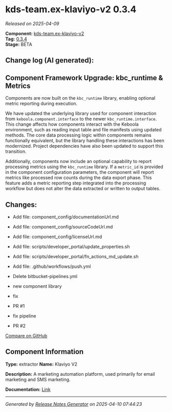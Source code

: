#  kds-team.ex-klaviyo-v2 0.3.4

_Released on 2025-04-09_

**Component:** [kds-team.ex-klaviyo-v2](https://github.com/keboola/component-klaviyo-v2)  
**Tag:** [0.3.4](https://github.com/keboola/component-klaviyo-v2/releases/tag/0.3.4)  
**Stage:** BETA


## Change log (AI generated):
## Component Framework Upgrade: kbc_runtime & Metrics
Components are now built on the `kbc_runtime` library, enabling optional metric reporting during execution.

We have updated the underlying library used for component interaction from `keboola.component.interface` to the newer `kbc_runtime.interface`. This change affects how components interact with the Keboola environment, such as reading input table and file manifests using updated methods. The core data processing logic within components remains functionally equivalent, but the library handling these interactions has been modernized. Project dependencies have also been updated to support this transition.

Additionally, components now include an optional capability to report processing metrics using the `kbc_runtime` library. If a `metric_id` is provided in the component configuration parameters, the component will report metrics like processed row counts during the data export phase. This feature adds a metric reporting step integrated into the processing workflow but does not alter the data extracted or written to output tables.



## Changes:



- Add file: component_config/documentationUrl.md 




- Add file: component_config/sourceCodeUrl.md 




- Add file: component_config/licenseUrl.md 




- Add file: scripts/developer_portal/update_properties.sh 




- Add file: scripts/developer_portal/fn_actions_md_update.sh 




- Add file: .github/workflows/push.yml 




- Delete bitbucket-pipelines.yml 








- new component library 




- fix 




- PR #1 




- fix pipeline 




- PR #2 



[Compare on GitHub](https://github.com/keboola/component-klaviyo-v2/compare/0.3.3...0.3.4)



## Component Information
**Type:** extractor
**Name:** Klaviyo V2

**Description:** A marketing automation platform, used primarily for email marketing and SMS marketing. 


**Documentation:** [Link](https://github.com/keboola/component-klaviyo-v2/blob/main/README.md)



---
_Generated by [Release Notes Generator](https://github.com/keboola/release-notes-generator)
on 2025-04-10 07:44:23_